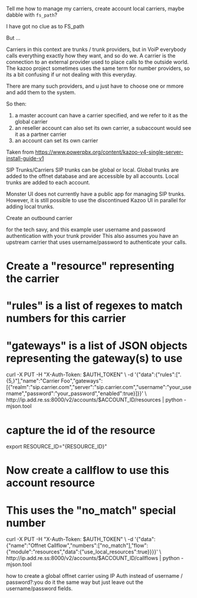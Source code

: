 Tell me how to manage my carriers, create account local carriers, maybe dabble with `fs_path`?

I have got no clue as to FS_path

But ...


Carriers in this context are trunks / trunk providers, but in VoiP everybody calls everything exactly how they want, and so do we. 
A carrier is the connection to an external provider used to place calls to the outside world.
The kazoo project sometimes uses the same term for number providers, so its a bit confusing if ur not dealing with this everyday.

There are many such providers, and u just have to choose one or mmore and add them to the system.

So then:
1. a master account can have a carrier specified, and we refer to it as the global carrier
2. an reseller account can also set its own carrier, a subaccount would see it as a partner carrier
3. an account can set its own carrier


Taken from https://www.powerpbx.org/content/kazoo-v4-single-server-install-guide-v1

SIP Trunks/Carriers
SIP trunks can be global or local.  Global trunks are added to the offnet database and are accessible by all accounts.  Local trunks are added to each account.

Monster UI does not currently have a public app for managing SIP trunks.  
However, it is still possible to use the discontinued Kazoo UI in parallel for adding local trunks. 

Create an outbound carrier

for the tech savy, 
and this example user username and password authentication with your trunk provider
This also assumes you have an upstream carrier that uses username/password to authenticate your calls.

# Create a "resource" representing the carrier
# "rules" is a list of regexes to match numbers for this carrier
# "gateways" is a list of JSON objects representing the gateway(s) to use
curl -X PUT -H "X-Auth-Token: $AUTH_TOKEN" \
     -d '{"data":{"rules":[".{5,}"],"name":"Carrier Foo","gateways":[{"realm":"sip.carrier.com","server":"sip.carrier.com","username":"your_username","password":"your_password","enabled":true}]}}' \
     http://ip.add.re.ss:8000/v2/accounts/$ACCOUNT_ID/resources | python -mjson.tool

# capture the id of the resource
export RESOURCE_ID="{RESOURCE_ID}"

# Now create a callflow to use this account resource
# This uses the "no_match" special number
curl -X PUT -H "X-Auth-Token: $AUTH_TOKEN" \
     -d '{"data":{"name":"Offnet Callflow","numbers":["no_match"],"flow":{"module":"resources","data":{"use_local_resources":true}}}}' \
     http://ip.add.re.ss:8000/v2/accounts/$ACCOUNT_ID/callflows | python -mjson.tool
     
how to create a global offnet carrier using IP Auth instead of username / password?:you do it the same way but just leave out 
the username/password fields.



